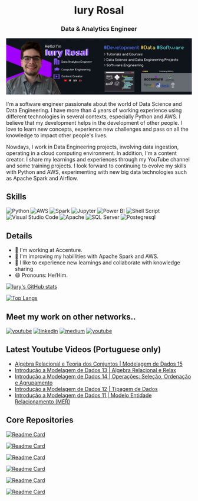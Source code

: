 <h1 align="center">Iury Rosal</h1>
<h3 align="center">Data & Analytics Engineer</h3>

<p align="center">
  <img src="https://github.com/iuryrosal/iuryrosal/blob/main/images/BannerGitHub.png" alt="Banner's Iury"/>
</p>


I'm a software engineer passionate about the world of Data Science and Data Engineering. I have more than 4 years of working experience using different technologies in several contexts, especially Python and AWS. I believe that my development helps in the development of other people. I love to learn new concepts, experience new challenges and pass on all the knowledge to impact other people's lives.

Nowdays, I work in Data Engineering projects, involving data ingestion, operating in a cloud computing environment. In addition, I'm a content creator. I share my learnings and experiences through my YouTube channel and some training projects. I look forward to continuing to evolve my skills with Python and AWS, experimenting with new big data technologies such as Apache Spark and Airflow.

## Skills
![Python](https://img.shields.io/badge/Python-3776AB?style=for-the-badge&logo=python&logoColor=white)
![AWS](https://img.shields.io/badge/Amazon_AWS-FF9900?style=for-the-badge&logo=amazonaws&logoColor=white)
![Spark](https://img.shields.io/badge/Apache_Spark-FFFFFF?style=for-the-badge&logo=apachespark&logoColor=#E35A16)
![Jupyter](https://img.shields.io/badge/Jupyter-F37626.svg?&style=for-the-badge&logo=Jupyter&logoColor=white)
![Power BI](https://img.shields.io/badge/PowerBI-F2C811?style=for-the-badge&logo=Power%20BI&logoColor=white)
![Shell Script](https://img.shields.io/badge/Shell_Script-121011?style=for-the-badge&logo=gnu-bash&logoColor=white)
![Visual Studio Code](https://img.shields.io/badge/Visual_Studio-5C2D91?style=for-the-badge&logo=visual%20studio&logoColor=white)
![Apache](https://img.shields.io/badge/Apache-D22128?style=for-the-badge&logo=Apache&logoColor=white)
![SQL Server](https://img.shields.io/badge/Microsoft%20SQL%20Server-CC2927?style=for-the-badge&logo=microsoft%20sql%20server&logoColor=white)
![Postegresql](https://img.shields.io/badge/PostgreSQL-316192?style=for-the-badge&logo=postgresql&logoColor=white)


## Details
- 🔭 I'm working at Accenture.
- 🌱 I'm improving my habillities with Apache Spark and AWS.
- 🤗 I like to experience new learnings and collaborate with knowledge sharing
- 😄 Pronouns: He/Him.

[![Iury's GitHub stats](https://github-readme-stats.vercel.app/api?username=iuryrosal&show_icons=true&theme=radical)](https://github.com/anuraghazra/github-readme-stats)

[![Top Langs](https://github-readme-stats.vercel.app/api/top-langs/?username=iuryrosal&layout=compact&theme=radical)](https://github.com/anuraghazra/github-readme-stats)


## Meet my work on other networks..
[<img src='https://img.shields.io/badge/YouTube-FF0000?style=for-the-badge&logo=youtube&logoColor=white' alt='youtube' height='30'>](https://www.youtube.com/c/ResumodoSucesso)
[<img src='https://img.shields.io/badge/LinkedIn-0077B5?style=for-the-badge&logo=linkedin&logoColor=white' alt='linkedin' height='30'>](https://www.linkedin.com/in/iuryrosal/)
[<img src='https://img.shields.io/badge/Medium-12100E?style=for-the-badge&logo=medium&logoColor=white' alt='medium' height='30'>](https://medium.com/@iuryrosal)
[<img src='https://img.shields.io/badge/dev.to-0A0A0A?style=for-the-badge&logo=dev.to&logoColor=white' alt='youtube' height='30'>](https://dev.to/iuryrosal)

## Latest Youtube Videos (Portuguese only)
<!-- BLOG-POST-LIST:START -->
- [Algebra Relacional e Teoria dos Conjuntos | Modelagem de Dados 15](https://www.youtube.com/watch?v=yLZVt4TA_2w)
- [Introdução a Modelagem de Dados 13 | Algebra Relacional e Relax](https://www.youtube.com/watch?v=fE5AcBwsq5M)
- [Introdução a Modelagem de Dados 14 | Operações: Seleção, Ordenação e Agrupamento](https://www.youtube.com/watch?v=IFXMw1X7124)
- [Introdução a Modelagem de Dados 12 | Tipagem de Dados](https://www.youtube.com/watch?v=wNgAKE7jDlk)
- [Introdução a Modelagem de Dados 11 | Modelo Entidade Relacionamento &lpar;MER&rpar;](https://www.youtube.com/watch?v=uSjp21xIOZE)
<!-- BLOG-POST-LIST:END -->

## Core Repositories

[![Readme Card](https://github-readme-stats.vercel.app/api/pin/?username=iuryrosal&repo=automated-ingestion-data&theme=radical)](https://github.com/iuryrosal/automated-ingestion-data)

[![Readme Card](https://github-readme-stats.vercel.app/api/pin/?username=iuryrosal&repo=projetos-python&theme=radical)](https://github.com/iuryrosal/projetos-python)

[![Readme Card](https://github-readme-stats.vercel.app/api/pin/?username=iuryrosal&repo=data-science&theme=radical)](https://github.com/iuryrosal/data-science)

[![Readme Card](https://github-readme-stats.vercel.app/api/pin/?username=iuryrosal&repo=machine-learning&theme=radical)](https://github.com/iuryrosal/machine-learning)

[![Readme Card](https://github-readme-stats.vercel.app/api/pin/?username=iuryrosal&repo=software-enginerring&theme=radical)](https://github.com/iuryrosal/software-enginerring)

[![Readme Card](https://github-readme-stats.vercel.app/api/pin/?username=iuryrosal&repo=analise-dados-telegram-bot&theme=radical)](https://github.com/iuryrosal/analise-dados-telegram-bot)
